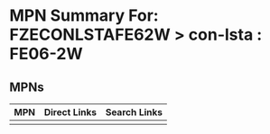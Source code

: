 



# MPN Summary For: FZECONLSTAFE62W > con-lsta : FE06-2W

## MPNs
  

|MPN|Direct Links|Search Links|
| :--- | :--- | :--- |
||||
